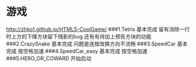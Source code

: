 游戏
========
http://zhko1.github.io/HTML5-CoolGame/
###1.Tetris
	基本完成
	留有消除一行时上方的下降方块留下残影的bug
	还有有待加上预告方块的功能
###2.CrazySnake
	基本完成
	问题是连按改换方向不流畅
###3.SpeedCar
	基本完成
	按空格加速
###4.SpeedCar_easy
	基本完成
	按空格加速
###5.HERO_OR_COWARD
	开始启动
